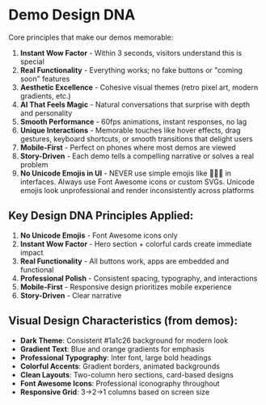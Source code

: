 # Demo Design DNA

Core principles that make our demos memorable:

1. **Instant Wow Factor** - Within 3 seconds, visitors understand this is special
2. **Real Functionality** - Everything works; no fake buttons or "coming soon" features
3. **Aesthetic Excellence** - Cohesive visual themes (retro pixel art, modern gradients, etc.)
4. **AI That Feels Magic** - Natural conversations that surprise with depth and personality
5. **Smooth Performance** - 60fps animations, instant responses, no lag
6. **Unique Interactions** - Memorable touches like hover effects, drag gestures, keyboard shortcuts, or smooth transitions that delight users
7. **Mobile-First** - Perfect on phones where most demos are viewed
8. **Story-Driven** - Each demo tells a compelling narrative or solves a real problem
9. **No Unicode Emojis in UI** - NEVER use simple emojis like 🎹💾🎵 in interfaces. Always use Font Awesome icons or custom SVGs. Unicode emojis look unprofessional and render inconsistently across platforms

## Key Design DNA Principles Applied:
1. **No Unicode Emojis** - Font Awesome icons only
2. **Instant Wow Factor** - Hero section + colorful cards create immediate impact
3. **Real Functionality** - All buttons work, apps are embedded and functional
4. **Professional Polish** - Consistent spacing, typography, and interactions
5. **Mobile-First** - Responsive design prioritizes mobile experience
6. **Story-Driven** - Clear narrative

## Visual Design Characteristics (from demos):
- **Dark Theme**: Consistent #1a1c26 background for modern look
- **Gradient Text**: Blue and orange gradients for emphasis
- **Professional Typography**: Inter font, large bold headings
- **Colorful Accents**: Gradient borders, animated backgrounds
- **Clean Layouts**: Two-column hero sections, card-based designs
- **Font Awesome Icons**: Professional iconography throughout
- **Responsive Grid**: 3→2→1 columns based on screen size